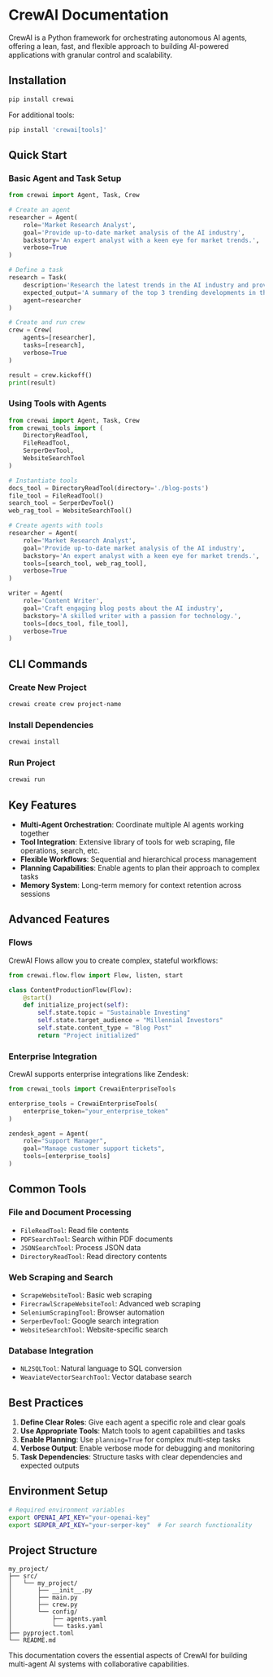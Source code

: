 # CrewAI Documentation

CrewAI is a Python framework for orchestrating autonomous AI agents, offering a lean, fast, and flexible approach to building AI-powered applications with granular control and scalability.

## Installation

```bash
pip install crewai
```

For additional tools:

```bash
pip install 'crewai[tools]'
```

## Quick Start

### Basic Agent and Task Setup

```python
from crewai import Agent, Task, Crew

# Create an agent
researcher = Agent(
    role='Market Research Analyst',
    goal='Provide up-to-date market analysis of the AI industry',
    backstory='An expert analyst with a keen eye for market trends.',
    verbose=True
)

# Define a task
research = Task(
    description='Research the latest trends in the AI industry and provide a summary.',
    expected_output='A summary of the top 3 trending developments in the AI industry with a unique perspective on their significance.',
    agent=researcher
)

# Create and run crew
crew = Crew(
    agents=[researcher],
    tasks=[research],
    verbose=True
)

result = crew.kickoff()
print(result)
```

### Using Tools with Agents

```python
from crewai import Agent, Task, Crew
from crewai_tools import (
    DirectoryReadTool,
    FileReadTool,
    SerperDevTool,
    WebsiteSearchTool
)

# Instantiate tools
docs_tool = DirectoryReadTool(directory='./blog-posts')
file_tool = FileReadTool()
search_tool = SerperDevTool()
web_rag_tool = WebsiteSearchTool()

# Create agents with tools
researcher = Agent(
    role='Market Research Analyst',
    goal='Provide up-to-date market analysis of the AI industry',
    backstory='An expert analyst with a keen eye for market trends.',
    tools=[search_tool, web_rag_tool],
    verbose=True
)

writer = Agent(
    role='Content Writer',
    goal='Craft engaging blog posts about the AI industry',
    backstory='A skilled writer with a passion for technology.',
    tools=[docs_tool, file_tool],
    verbose=True
)
```

## CLI Commands

### Create New Project

```bash
crewai create crew project-name
```

### Install Dependencies

```bash
crewai install
```

### Run Project

```bash
crewai run
```

## Key Features

- **Multi-Agent Orchestration**: Coordinate multiple AI agents working together
- **Tool Integration**: Extensive library of tools for web scraping, file operations, search, etc.
- **Flexible Workflows**: Sequential and hierarchical process management
- **Planning Capabilities**: Enable agents to plan their approach to complex tasks
- **Memory System**: Long-term memory for context retention across sessions

## Advanced Features

### Flows

CrewAI Flows allow you to create complex, stateful workflows:

```python
from crewai.flow.flow import Flow, listen, start

class ContentProductionFlow(Flow):
    @start()
    def initialize_project(self):
        self.state.topic = "Sustainable Investing"
        self.state.target_audience = "Millennial Investors"
        self.state.content_type = "Blog Post"
        return "Project initialized"
```

### Enterprise Integration

CrewAI supports enterprise integrations like Zendesk:

```python
from crewai_tools import CrewaiEnterpriseTools

enterprise_tools = CrewaiEnterpriseTools(
    enterprise_token="your_enterprise_token"
)

zendesk_agent = Agent(
    role="Support Manager",
    goal="Manage customer support tickets",
    tools=[enterprise_tools]
)
```

## Common Tools

### File and Document Processing

- `FileReadTool`: Read file contents
- `PDFSearchTool`: Search within PDF documents
- `JSONSearchTool`: Process JSON data
- `DirectoryReadTool`: Read directory contents

### Web Scraping and Search

- `ScrapeWebsiteTool`: Basic web scraping
- `FirecrawlScrapeWebsiteTool`: Advanced web scraping
- `SeleniumScrapingTool`: Browser automation
- `SerperDevTool`: Google search integration
- `WebsiteSearchTool`: Website-specific search

### Database Integration

- `NL2SQLTool`: Natural language to SQL conversion
- `WeaviateVectorSearchTool`: Vector database search

## Best Practices

1. **Define Clear Roles**: Give each agent a specific role and clear goals
2. **Use Appropriate Tools**: Match tools to agent capabilities and tasks
3. **Enable Planning**: Use `planning=True` for complex multi-step tasks
4. **Verbose Output**: Enable verbose mode for debugging and monitoring
5. **Task Dependencies**: Structure tasks with clear dependencies and expected outputs

## Environment Setup

```bash
# Required environment variables
export OPENAI_API_KEY="your-openai-key"
export SERPER_API_KEY="your-serper-key"  # For search functionality
```

## Project Structure

```text
my_project/
├── src/
│   └── my_project/
│       ├── __init__.py
│       ├── main.py
│       ├── crew.py
│       └── config/
│           ├── agents.yaml
│           └── tasks.yaml
├── pyproject.toml
└── README.md
```

This documentation covers the essential aspects of CrewAI for building multi-agent AI systems with collaborative capabilities.
